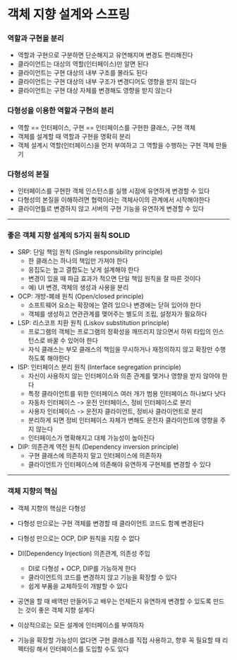 # 객체 지향 설계와 스프링

### 역할과 구현을 분리

- 역할과 구현으로 구분하면 단순해지고 유연해지며 변경도 편리해진다
- 클라이언트는 대상의 역할(인터페이스)만 알면 된다
- 클라이언트는 구현 대상의 내부 구조를 몰라도 된다
- 클라이언트는 구현 대상의 내부 구조가 변경디어도 영향을 받지 않는다
- 클라이언트는 구현 대상 자체를 변경해도 영향을 받지 않는다

### 다형성을 이용한 역할과 구현의 분리

- 역할 == 인터페이스, 구현 == 인터페이스를 구현한 클래스, 구현 객체
- 객체를 설계할 때 역할과 구현을 명확히 분리
- 객체 설계시 역할(인터페이스)을 먼저 부여하고 그 역할을 수행하는 구현 객체 만들기

### 다형성의 본질

- 인터페이스를 구현한 객체 인스턴스를 실행 시점에 유연하게 변경할 수 있다
- 다형성의 본질을 이해하려면 협력이라는 객체사이의 관계에서 시작해야한다
- 클라이언틀르 변경하지 않고 서버의 구현 기능을 유연하게 변경할 수 있다

---

### 좋은 객체 지향 설계의 5가지 원칙 SOLID

- SRP: 단일 책임 원칙 (Single responsibility principle)
  - 한 클래스는 하나의 책임만 가져야 한다
  - 응집도는 높고 결합도는 낮게 설계해야 한다
  - 변경이 있을 때 파급 효과가 적으면 단일 책임 원칙을 잘 따른 것이다
  - 예) UI 변경, 객체의 생성과 사용을 분리
- OCP: 개방-폐쇄 원칙 (Open/closed principle)
  - 소프트웨어 요소는 확장에는 열려 있으나 변경에는 닫혀 있어야 한다
  - 객체를 생성하고 연관관계를 맺어주는 별도의 조립, 설정자가 필요하다
- LSP: 리스코프 치환 원칙 (Liskov substitution principle)
  - 프로그램의 객체는 프로그램의 정확성을 깨뜨리지 않으면서 하위 타입의 인스턴스로 바꿀 수 있어야 한다
  - 자식 클래스는 부모 클래스의 책임을 무시하거나 재정의하지 않고 확장만 수행하도록 해야한다
- ISP: 인터페이스 분리 원칙 (Interface segregation principle)
  - 자신이 사용하지 않는 인터페이스와 의존 관계를 맺거나 영향을 받지 않아야 한다
  - 특정 클라이언트를 위한 인터페이스 여러 개가 범용 인터페이스 하나보다 낫다
  - 자동차 인터페이스 -> 운전 인터페이스, 정비 인터페이스로 분리
  - 사용자 인터페이스 -> 운전자 클라이언트, 정비사 클라이언트로 분리
  - 분리하게 되면 정비 인터페이스 자체가 변해도 운전자 클라이언트에 영향을 주지 않는다
  - 인터페이스가 명확해지고 대체 가능성이 높아진다
- DIP: 의존관계 역전 원칙 (Dependency inversion principle)
  - 구현 클래스에 의존하지 말고 인터페이스에 의존하자
  - 클라이언트가 인터페이스에 의존해야 유연하게 구현체를 변경할 수 있다

---

### 객체 지향의 핵심

- 객체 지향의 핵심은 다형성
- 다형성 만으로는 구현 객체를 변경할 때 클라이언트 코드도 함꼐 변경된다
- 다형성 만으로는 OCP, DIP 원칙을 지킬 수 없다
- DI(Dependency Injection) 의존관계, 의존성 주입
  - DI로 다형성 + OCP, DIP를 가능하게 한다
  - 클라이언트의 코드를 변경하지 않고 기능을 확장할 수 있다
  - 쉽게 부품을 교체하듯이 개발할 수 있다

- 공연을 할 때 배역만 만들어두고 배우는 언제든지 유연하게 변경할 수 있도록 만드는 것이 좋은 객체 지향 설계다
- 이상적으로는 모든 설계에 인터페이스를 부여하자
- 기능을 확장할 가능성이 없다면 구현 클래스를 직접 사용하고, 향후 꼭 필요할 때 리펙터링 해서 인터페이스를 도입할 수도 있다

